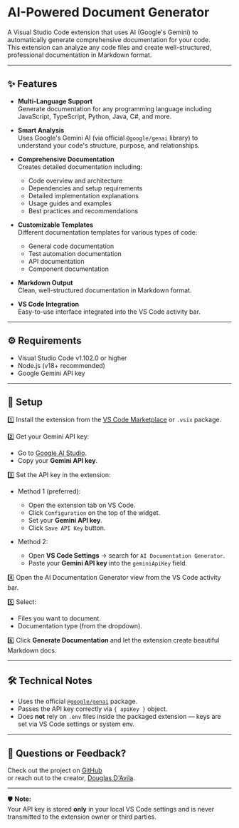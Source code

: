 # AI-Powered Document Generator

A Visual Studio Code extension that uses AI (Google's Gemini) to automatically generate comprehensive documentation for your code.  
This extension can analyze any code files and create well-structured, professional documentation in Markdown format.

---

## ✨ Features

- **Multi-Language Support**  
  Generate documentation for any programming language including JavaScript, TypeScript, Python, Java, C#, and more.

- **Smart Analysis**  
  Uses Google's Gemini AI (via official `@google/genai` library) to understand your code's structure, purpose, and relationships.

- **Comprehensive Documentation**  
  Creates detailed documentation including:
  - Code overview and architecture
  - Dependencies and setup requirements
  - Detailed implementation explanations
  - Usage guides and examples
  - Best practices and recommendations

- **Customizable Templates**  
  Different documentation templates for various types of code:
  - General code documentation
  - Test automation documentation
  - API documentation
  - Component documentation

- **Markdown Output**  
  Clean, well-structured documentation in Markdown format.

- **VS Code Integration**  
  Easy-to-use interface integrated into the VS Code activity bar.

---

## ⚙️ Requirements

- Visual Studio Code v1.102.0 or higher  
- Node.js (v18+ recommended)  
- Google Gemini API key

---

## 🚀 Setup

1️⃣ Install the extension from the [VS Code Marketplace](https://marketplace.visualstudio.com/items?itemName=DouglasDavila.ai-powered-document-generator) or `.vsix` package.

2️⃣ Get your Gemini API key:
- Go to [Google AI Studio](https://aistudio.google.com/app/apikey).
- Copy your **Gemini API key**.

3️⃣ Set the API key in the extension:
- Method 1 (preferred):
  - Open the extension tab on VS Code.
  - Click `Configuration` on the top of the widget.
  - Set your **Gemini API key**.
  - Click `Save API Key` button.

- Method 2:
  - Open **VS Code Settings** → search for `AI Documentation Generator`.
  - Paste your **Gemini API key** into the `geminiApiKey` field.


4️⃣ Open the AI Documentation Generator view from the VS Code activity bar.

5️⃣ Select:
- Files you want to document.
- Documentation type (from the dropdown).

6️⃣ Click **Generate Documentation** and let the extension create beautiful Markdown docs.

---

## 🛠 Technical Notes

- Uses the official [`@google/genai`](https://www.npmjs.com/package/@google/genai) package.
- Passes the API key correctly via `{ apiKey }` object.
- Does **not** rely on `.env` files inside the packaged extension — keys are set via VS Code settings or system env.

---

## 💬 Questions or Feedback?

Check out the project on [GitHub](https://github.com/DouglasOttoDavila/ai-powered-document-generator)  
or reach out to the creator, [Douglas D'Avila](https://github.com/DouglasOttoDavila).

---

🛡️ **Note:**  
Your API key is stored **only** in your local VS Code settings and is never transmitted to the extension owner or third parties.
